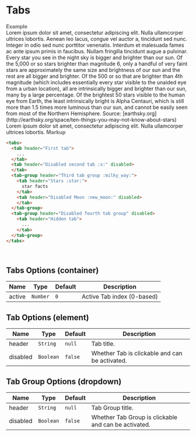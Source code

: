 # Tabs

<tip-box border-left-color="#00B0F0">
  <i style="font-style: normal; font-weight: bold; color: dimgray">Example</i><br>
  <tabs>
    <tab header="First tab">
      Lorem ipsum dolor sit amet, consectetur adipiscing elit. Nulla ullamcorper ultrices lobortis. Aenean leo lacus, congue vel auctor a, tincidunt sed nunc. Integer in odio sed nunc porttitor venenatis. Interdum et malesuada fames ac ante ipsum primis in faucibus. Nullam fringilla tincidunt augue a pulvinar.
    </tab>
    <tab header="Disabled second tab :x:" disabled> 
    </tab>
    <tab-group header="Third tab group :milky_way:">
      <tab header="Stars :star:">
        Every star you see in the night sky is bigger and brighter than our sun. Of the 5,000 or so stars brighter than magnitude 6, only a handful of very faint stars are approximately the same size and brightness of our sun and the rest are all bigger and brighter. Of the 500 or so that are brighter than 4th magnitude (which includes essentially every star visible to the unaided eye from a urban location), all are intrinsically bigger and brighter than our sun, many by a large percentage. Of the brightest 50 stars visible to the human eye from Earth, the least intrinsically bright is Alpha Centauri, which is still more than 1.5 times more luminous than our sun, and cannot be easily seen from most of the Northern Hemisphere. Source: <md>[earthsky.org](http://earthsky.org/space/ten-things-you-may-not-know-about-stars)</md>
      </tab>
      <tab header="Disabled Moon :new_moon:" disabled>
      </tab>
    </tab-group>
    <tab-group header="Disabled fourth tab group" disabled>
      <tab header="Hidden tab">
        Lorem ipsum dolor sit amet, consectetur adipiscing elit. Nulla ullamcorper ultrices lobortis.
      </tab>
    </tab-group>
  </tabs>
</tip-box>

<tip-box border-left-color="black">
<i style="font-style: normal; font-weight: bold; color: dimgray">Markup</i>

```html
<tabs>
  <tab header="First tab">
    ...
  </tab>
  <tab header="Disabled second tab :x:" disabled> 
  </tab>
  <tab-group header="Third tab group :milky_way:">
    <tab header="Stars :star:">
      star facts 
    </tab>
    <tab header="Disabled Moon :new_moon:" disabled>
    </tab>
  </tab-group>
  <tab-group header="Disabled fourth tab group" disabled>
    <tab header="Hidden tab">
      ...
    </tab>
  </tab-group>
</tabs>
```
</tip-box>
<br>

## Tabs Options (container)
Name | Type | Default | Description
--- | --- | --- | ---
active | `Number` | `0` | Active Tab index (0-based)

## Tab Options (element)
Name | Type | Default | Description
--- | --- | --- | ---
header | `String` | `null` | Tab title.
disabled | `Boolean` | `false` | Whether Tab is clickable and can be activated.

## Tab Group Options (dropdown)
Name | Type | Default | Description
--- | --- | --- | ---
header | `String` | `null` | Tab Group title.
disabled | `Boolean` | `false` | Whether Tab Group is clickable and can be activated.
